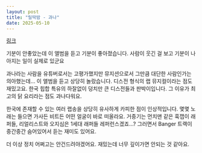 ```yaml
---
layout: post
title: "릴딱밤 - 과나"
date: 2025-05-10
---
```

[링크](https://youtu.be/a4Ytzb_eryw?feature=shared)

기분이 안좋았는데 이 앨범을 듣고 기분이 좋아졌습니다. 사람이 웃긴 걸 보고 기분이 나아지는 일이 실제로 있군요

과나라는 사람을 유튜버로서는 고평가했지만 뮤지션으로서 그만큼 대단한 사람인가는 의아했는데... 이 앨범을 듣고 상당히 놀랐습니다. 디스전 형식의 랩 뮤지컬이라는 점도 재밌고요. 한국 힙합 특유의 하잘없이 덩치만 큰 디스전들과 판박이입니다. 그 이유가 최고의 닭 요리라는 점도 과나다워요.

한국에 존재할 수 있는 여러 랩송을 상당히 유사하게 카피한 점이 인상적입니다. 몇몇 노래는 들으면 가사든 비트든 어떤 얼굴이 바로 떠올라요. 거중기는 먼치맨 같은 훅잽이 래퍼들, 리얼리스트와 오지심은 1세대 래퍼들 레퍼런스겠죠...? 그러면서 Banger 트랙이 중간중간 숨어있어서 듣는 재미도 있어요.

더 이상 정치 어쩌고는 안건드려야겠어요. 재밌는데 너무 깊이가면 안되는 것 같아요.
